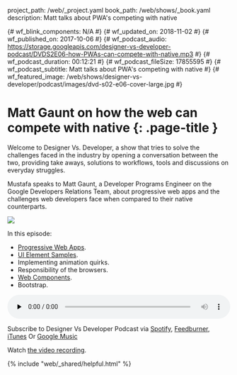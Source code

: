 project_path: /web/_project.yaml
book_path: /web/shows/_book.yaml
description: Matt talks about PWA's competing with native

{# wf_blink_components: N/A #}
{# wf_updated_on: 2018-11-02 #}
{# wf_published_on: 2017-10-06 #}
{# wf_podcast_audio: https://storage.googleapis.com/designer-vs-developer-podcast/DVDS2E06-how-PWAs-can-compete-with-native.mp3 #}
{# wf_podcast_duration: 00:12:21 #}
{# wf_podcast_fileSize: 17855595 #}
{# wf_podcast_subtitle: Matt talks about PWA's competing with native #}
{# wf_featured_image: /web/shows/designer-vs-developer/podcast/images/dvd-s02-e06-cover-large.jpg #}

# Matt Gaunt on how the web can compete with native {: .page-title }

Welcome to Designer Vs. Developer, a show that tries to solve the
challenges faced in the industry by opening a conversation between
the two, providing take aways, solutions to workflows, tools and
discussions on everyday struggles.

Mustafa speaks to Matt Gaunt, a Developer Programs Engineer on the
Google Developers Relations Team, about progressive web apps and
the challenges web developers face when compared to their
native counterparts.

<img
src="/web/shows/designer-vs-developer/podcast/images/dvd-s02-e06-cover.jpg"
class="attempt-right">

In this episode:

* [Progressive Web Apps](https://goo.gl/Wc6RbX).
* [UI Element Samples](https://goo.gl/bpSb6F).
* Implementing animation quirks.
* Responsibility of the browsers.
* [Web Components](https://goo.gl/g3KRQJ).
* Bootstrap.

<audio style="width: 100%"
src="https://storage.googleapis.com/designer-vs-developer-podcast/
DVDS2E06-how-PWAs-can-compete-with-native.mp3"
controls preload="none">

Subscribe to Designer Vs Developer Podcast via
<a href="http://bit.ly/mustafaOnSpotify">Spotify</a>,
<a href="https://goo.gl/USHXv8">Feedburner</a>,
<a href="https://goo.gl/1E9U0G">iTunes</a> Or
<a href="https://goo.gl/qCBlST">
Google Music</a>

Watch <a href="https://www.youtube.com/playlist?list=PLNYkxOF6rcIC60856GnLEV5GQXMxc9ByJ">
the video recording</a>.

{% include "web/_shared/helpful.html" %}
